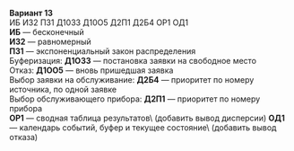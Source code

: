 **Вариант 13**\
ИБ  ИЗ2  ПЗ1  Д10З3  Д10О5  Д2П1  Д2Б4  ОР1  ОД1\
**ИБ** — бесконечный\
**ИЗ2** — равномерный\
**ПЗ1** — экспоненциальный закон распределения\
Буферизация:
**Д1ОЗ3** — постановка заявки на свободное место\
Отказ:
**Д1ОО5** — вновь пришедшая заявка\
Выбор заявки на обслуживание:
**Д2Б4** — приоритет по номеру источника, по одной заявке\
Выбор обслуживающего прибора:
**Д2П1** — приоритет по номеру прибора\
**ОР1** — сводная таблица результатов\ (добавить вывод дисперсии)
**ОД1** — календарь событий, буфер и текущее состояние\ (добавить вывод отказа)


